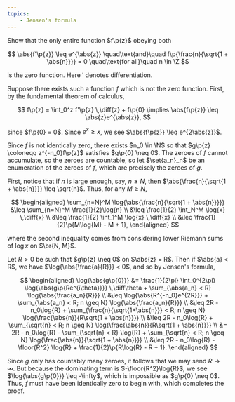 ```yaml
---
topics:
    - Jensen's formula
---
```


<problem>

Show that the only entire function $f\p{z}$ obeying both

$$
\abs{f'\p{z}} \leq e^{\abs{z}}
\quad\text{and}\quad
f\p{\frac{n}{\sqrt{1 + \abs{n}}}} = 0 \quad\text{for all}\quad n \in \Z
$$

is the zero function. Here $'$ denotes differentiation.

</problem>

<solution>

Suppose there exists such a function $f$ which is not the zero function. First, by the fundamental theorem of calculus,

$$
f\p{z} = \int_0^z f'\p{z} \,\diff{z} + f\p{0}
\implies \abs{f\p{z}} \leq \abs{z}e^{\abs{z}},
$$

since $f\p{0} = 0$. Since $e^x \geq x$, we see $\abs{f\p{z}} \leq e^{2\abs{z}}$.

Since $f$ is not identically zero, there exists $n_0 \in \N$ so that $g\p{z} \coloneqq z^{-n_0}f\p{z}$ satisfies $g\p{0} \neq 0$. The zeroes of $f$ cannot accumulate, so the zeroes are countable, so let $\set{a_n}_n$ be an enumeration of the zeroes of $f$, which are precisely the zeroes of $g$.

First, notice that if $n$ is large enough, say, $n \geq N$, then $\abs{\frac{n}{\sqrt{1 + \abs{n}}}} \leq \sqrt{n}$. Thus, for any $M \geq N$,

$$
\begin{aligned}
    \sum_{n=N}^M \log{\abs{\frac{n}{\sqrt{1 + \abs{n}}}}}
        &\leq \sum_{n=N}^M \frac{1}{2}\log{n} \\
        &\leq \frac{1}{2} \int_N^M \log{x} \,\diff{x} \\
        &\leq \frac{1}{2} \int_1^M \log{x} \,\diff{x} \\
        &\leq \frac{1}{2}\p{M\log{M} - M + 1},
\end{aligned}
$$

where the second inequality comes from considering lower Riemann sums of $\log{x}$ on $\br{N, M}$.

Let $R > 0$ be such that $g\p{z} \neq 0$ on $\abs{z} = R$. Then if $\abs{a} < R$, we have $\log{\abs{\frac{a}{R}}} < 0$, and so by Jensen's formula,

$$
\begin{aligned}
    \log{\abs{g\p{0}}}
        &= \frac{1}{2\pi} \int_0^{2\pi} \log{\abs{g\p{Re^{i\theta}}}} \,\diff\theta + \sum_{\abs{a_n} < R} \log{\abs{\frac{a_n}{R}}} \\
        &\leq \log{\abs{R^{-n_0}e^{2R}}} + \sum_{\abs{a_n} < R; n \geq N} \log{\abs{\frac{a_n}{R}}} \\
        &\leq 2R - n_0\log{R} + \sum_{\frac{n}{\sqrt{1+\abs{n}}} < R; n \geq N} \log{\frac{\abs{n}}{R\sqrt{1 + \abs{n}}}} \\
        &\leq 2R - n_0\log{R} + \sum_{\sqrt{n} < R; n \geq N} \log{\frac{\abs{n}}{R\sqrt{1 + \abs{n}}}} \\
        &= 2R - n_0\log{R} - \sum_{\sqrt{n} < R} \log{R} + \sum_{\sqrt{n} < R; n \geq N} \log{\frac{\abs{n}}{\sqrt{1 + \abs{n}}}} \\
        &\leq 2R - n_0\log{R} - \floor{R^2} \log{R} + \frac{1}{2}\p{R\log{R} - R + 1}.
\end{aligned}
$$

Since $g$ only has countably many zeroes, it follows that we may send $R \to \infty$. But because the dominating term is $-\floor{R^2}\log{R}$, we see $\log{\abs{g\p{0}}} \leq -\infty$, which is impossible as $g\p{0} \neq 0$. Thus, $f$ must have been identically zero to begin with, which completes the proof.

</solution>
